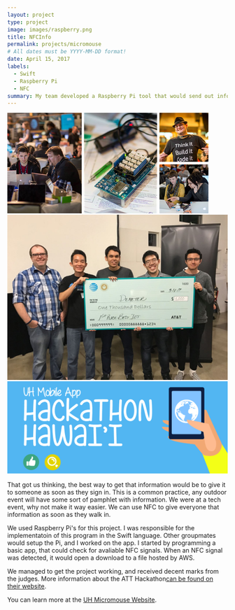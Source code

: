 ```yaml
---
layout: project
type: project
image: images/raspberry.png
title: NFCInfo
permalink: projects/micromouse
# All dates must be YYYY-MM-DD format!
date: April 15, 2017
labels:
  - Swift
  - Raspberry Pi
  - NFC
summary: My team developed a Raspberry Pi tool that would send out information via NFC.
---
```


<div class="ui small rounded images">
  <img class="ui image" src="../images/hack-1.png">
  <img class="ui image" src="../images/hack-2.jpg">
  <img class="ui image" src="../images/hack-3.jpg">
</div>

That got us thinking, the best way to get that information would be to give it to someone as soon as they sign in. This is a common practice, any outdoor event will have some sort of pamphlet with information. We were at a tech event, why not make it way easier. We can use NFC to give everyone that information as soon as they walk in.

We used Raspberry Pi's for this project. I was responsible for the implementatoin of this program in the Swift language. Other groupmates would setup the Pi, and I worked on the app. I started by programming a basic app, that could check for avaliable NFC signals. When an NFC signal was detected, it would open a download to a file hosted by AWS. 

We managed to get the project working, and received decent marks from the judges. More information about the ATT Hackathon[can be found on their website](https://www.eventbrite.com/e/att-hackathon-hawaii-tickets-31100289804).

You can learn more at the [UH Micromouse Website](http://www-ee.eng.hawaii.edu/~mmouse/about.html).



